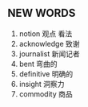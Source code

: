 ## NEW WORDS

1. notion 观点 看法
2. acknowledge 致谢
3. journalist 新闻记者
4. bent 弯曲的
5. definitive 明确的
6. insight 洞察力
7. commodity 商品
